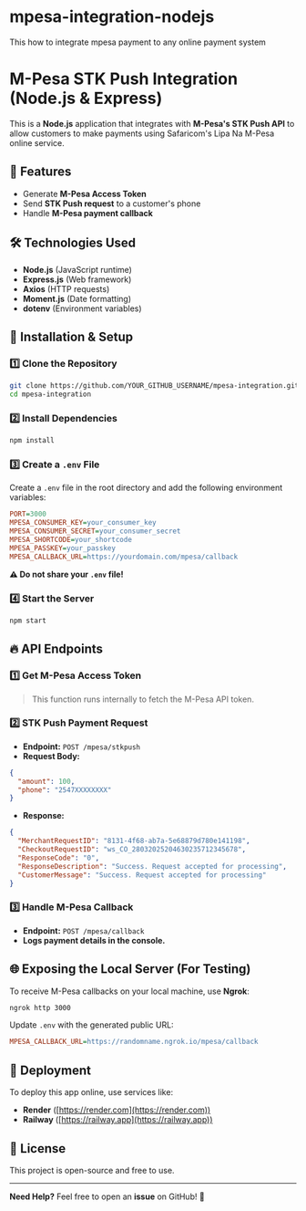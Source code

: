 # mpesa-integration-nodejs

This how to integrate mpesa payment to any online payment system

# M-Pesa STK Push Integration (Node.js & Express)

This is a **Node.js** application that integrates with **M-Pesa's STK Push API** to allow customers to make payments using Safaricom's Lipa Na M-Pesa online service.

## 🚀 Features
- Generate **M-Pesa Access Token**
- Send **STK Push request** to a customer's phone
- Handle **M-Pesa payment callback**

## 🛠️ Technologies Used
- **Node.js** (JavaScript runtime)
- **Express.js** (Web framework)
- **Axios** (HTTP requests)
- **Moment.js** (Date formatting)
- **dotenv** (Environment variables)

## 📌 Installation & Setup

### 1️⃣ Clone the Repository
```sh
git clone https://github.com/YOUR_GITHUB_USERNAME/mpesa-integration.git
cd mpesa-integration
```

### 2️⃣ Install Dependencies
```sh
npm install
```

### 3️⃣ Create a `.env` File
Create a `.env` file in the root directory and add the following environment variables:
```ini
PORT=3000
MPESA_CONSUMER_KEY=your_consumer_key
MPESA_CONSUMER_SECRET=your_consumer_secret
MPESA_SHORTCODE=your_shortcode
MPESA_PASSKEY=your_passkey
MPESA_CALLBACK_URL=https://yourdomain.com/mpesa/callback
```

**⚠️ Do not share your `.env` file!**

### 4️⃣ Start the Server
```sh
npm start
```

## 🔥 API Endpoints

### **1️⃣ Get M-Pesa Access Token**
> This function runs internally to fetch the M-Pesa API token.

### **2️⃣ STK Push Payment Request**
- **Endpoint:** `POST /mpesa/stkpush`
- **Request Body:**
```json
{
  "amount": 100,
  "phone": "2547XXXXXXXX"
}
```
- **Response:**
```json
{
  "MerchantRequestID": "8131-4f68-ab7a-5e68879d780e141198",
  "CheckoutRequestID": "ws_CO_28032025204630235712345678",
  "ResponseCode": "0",
  "ResponseDescription": "Success. Request accepted for processing",
  "CustomerMessage": "Success. Request accepted for processing"
}
```

### **3️⃣ Handle M-Pesa Callback**
- **Endpoint:** `POST /mpesa/callback`
- **Logs payment details in the console.**

## 🌐 Exposing the Local Server (For Testing)
To receive M-Pesa callbacks on your local machine, use **Ngrok**:
```sh
ngrok http 3000
```
Update `.env` with the generated public URL:
```ini
MPESA_CALLBACK_URL=https://randomname.ngrok.io/mpesa/callback
```

## 🚀 Deployment
To deploy this app online, use services like:
- **Render** ([https://render.com](https://render.com))
- **Railway** ([https://railway.app](https://railway.app))

## 📜 License
This project is open-source and free to use.

---
**Need Help?** Feel free to open an **issue** on GitHub! 🚀

